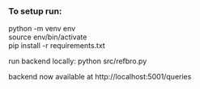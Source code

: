 ### To setup run: 
python -m venv env \
source env/bin/activate \
pip install -r requirements.txt 


run backend locally:
python src/refbro.py

backend now available at http://localhost:5001/queries